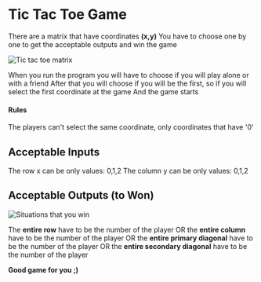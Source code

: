 # Tic Tac Toe Game

There are a matrix that have coordinates **(x,y)**
You have to choose one by one to get the acceptable outputs and win the game

![Tic tac toe matrix](https://geneticaebioquimica.files.wordpress.com/2016/06/ohe9qqo.png?w=676)

When you run the program you will have to choose if you will play alone or with a friend
After that you will choose if you will be the first, so if you will select the first coordinate at the game
And the game starts

#### Rules
The players can't select the same coordinate, only coordinates that have '0'

## Acceptable Inputs
The row x can be only values: 0,1,2
The column y can be only values: 0,1,2

## Acceptable Outputs (to Won)

![Situations that you win](https://upload.wikimedia.org/wikipedia/commons/thumb/0/05/Jdv.png/180px-Jdv.png)

The **entire row** have to be the number of the player 
OR the **entire column** have to be the number of the player
OR the **entire primary diagonal** have to be the number of the player
OR the **entire secondary diagonal** have to be the number of the player

**Good game for you ;)**